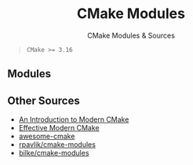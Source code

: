 <h1 align="center">CMake Modules</h1>

<p>
    <p align="center">
        CMake Modules & Sources
    </p>
</p>

> `CMake >= 3.16`

## Modules

## Other Sources

- [An Introduction to Modern CMake](https://cliutils.gitlab.io/modern-cmake/)
- [Effective Modern CMake](https://gist.github.com/mbinna/c61dbb39bca0e4fb7d1f73b0d66a4fd1)
- [awesome-cmake](https://github.com/onqtam/awesome-cmake)
- [rpavlik/cmake-modules](https://github.com/rpavlik/cmake-modules)
- [bilke/cmake-modules](https://github.com/bilke/cmake-modules)
